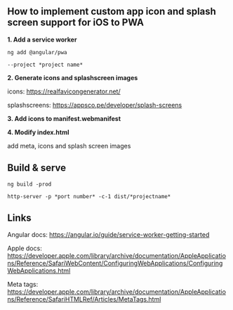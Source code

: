## How to implement custom app icon and splash screen support for iOS to PWA

__1. Add a service worker__

``` ng add @angular/pwa ```

``` --project *project name* ```


__2. Generate icons and splashscreen images__

icons: https://realfavicongenerator.net/

splashscreens: https://appsco.pe/developer/splash-screens


__3. Add icons to manifest.webmanifest__


__4. Modify index.html__

add meta, icons and splash screen images

## Build & serve
``` ng build -prod ```

``` http-server -p *port number* -c-1 dist/*projectname* ```

## Links
Angular docs: https://angular.io/guide/service-worker-getting-started

Apple docs: https://developer.apple.com/library/archive/documentation/AppleApplications/Reference/SafariWebContent/ConfiguringWebApplications/ConfiguringWebApplications.html

Meta tags: https://developer.apple.com/library/archive/documentation/AppleApplications/Reference/SafariHTMLRef/Articles/MetaTags.html
